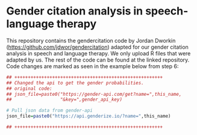 # Gender citation analysis in speech-language therapy
This repository contains the gendercitation code by Jordan Dworkin (https://github.com/jdwor/gendercitation) adapted for our gender citation analysis in speech and language therapy. We only upload R files that were adapted by us. The rest of the code can be found at the linked repository.
Code changes are marked as seen in the example below from step 6:

```r
## +++++++++++++++++++++++++++++++++++++++++++++++++++++++
## Changed the api to get the gender probabilities.
## original code:
## json_file=paste0("https://gender-api.com/get?name=",this_name,
##                  "&key=",gender_api_key)

# Pull json data from gender-api
json_file=paste0("https://api.genderize.io/?name=",this_name)

## +++++++++++++++++++++++++++++++++++++++++++++++++++++++
```
